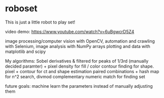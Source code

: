 # roboset
This is just a little robot to play set! 

video demo:
https://www.youtube.com/watch?v=6uBgwcrD5Z4

image processing/computer vision with OpenCV, 
automation and crawling with Selenium, 
image analysis with NumPy arrays
plotting and data with matplotlib and scipy

My algorithms:
Sobel derivatives & filtered for peaks of 1/3rd (manually decided paramter) + pixel density for  fill / color
contour finding for shape. pixel + contour for ct and shape estimation
paired combinations + hash map for n^2 search, divmod complementary numeric match for finding set

future goals:
machine learn the parameters instead of manually adjusting them
